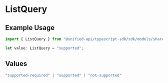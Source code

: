 # ListQuery

## Example Usage

```typescript
import { ListQuery } from "@unified-api/typescript-sdk/sdk/models/shared";

let value: ListQuery = "supported";
```

## Values

```typescript
"supported-required" | "supported" | "not-supported"
```
